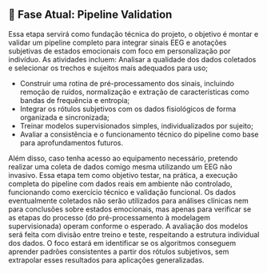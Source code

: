 ## 📍 Fase Atual: Pipeline Validation

Essa etapa servirá como fundação técnica do projeto, o objetivo é montar e validar um pipeline completo para integrar sinais EEG e anotações subjetivas de estados emocionais com foco em personalização por indivíduo. As atividades incluem:
Analisar a qualidade dos dados coletados e selecionar os trechos e sujeitos mais adequados para uso;

- Construir uma rotina de pré-processamento dos sinais, incluindo remoção de ruídos, normalização e extração de características como bandas de frequência e entropia;
- Integrar os rótulos subjetivos com os dados fisiológicos de forma organizada e sincronizada;
- Treinar modelos supervisionados simples, individualizados por sujeito;
- Avaliar a consistência e o funcionamento técnico do pipeline como base para aprofundamentos futuros.


Além disso, caso tenha acesso ao equipamento necessário,  pretendo realizar uma coleta de dados comigo mesma utilizando um EEG não invasivo. Essa etapa tem como objetivo testar, na prática, a execução completa do pipeline com dados reais em ambiente não controlado, funcionando como exercício técnico e validação funcional.
Os dados eventualmente coletados não serão utilizados para análises clínicas nem para conclusões sobre estados emocionais, mas apenas para verificar se as etapas do processo (do pré-processamento à modelagem supervisionada)  operam conforme o esperado. A avaliação dos modelos será feita com divisão entre treino e teste, respeitando a estrutura individual dos dados. O foco estará em identificar se os algoritmos conseguem aprender padrões consistentes a partir dos rótulos subjetivos, sem extrapolar esses resultados para aplicações generalizadas.
